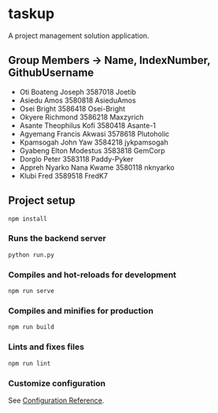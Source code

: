 # taskup
A project management solution application.


## Group Members -> Name, IndexNumber, GithubUsername
  - Oti Boateng Joseph        3587018         Joetib
  - Asiedu Amos               3580818         AsieduAmos
  - Osei Bright               3586418         Osei-Bright
  - Okyere Richmond           3586218         Maxzyrich
  - Asante Theophilus Kofi    3580418         Asante-1
  - Agyemang Francis Akwasi   3578618         Plutoholic
  - Kpamsogah John Yaw        3584218         jykpamsogah
  - Gyabeng Elton Modestus    3583818         GemCorp
  - Dorglo Peter              3583118         Paddy-Pyker
  - Appreh Nyarko Nana Kwame  3580118         nknyarko
  - Klubi Fred                3589518         FredK7

## Project setup
```
npm install
```

### Runs the backend server
```
python run.py
```

### Compiles and hot-reloads for development
```
npm run serve
```

### Compiles and minifies for production
```
npm run build
```

### Lints and fixes files
```
npm run lint
```

### Customize configuration
See [Configuration Reference](https://cli.vuejs.org/config/).
